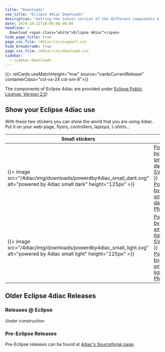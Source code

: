 ```yaml
---
title: "Downloads"
seo_title: "Eclipse 4diac Downloads"
description: "Getting the latest version of the different components of Eclipse 4diac."
date: 2024-10-21T10:00:00-00:00
headline: > 
  Download <span class="white">Eclipse 4diac™</span>
hide_page_title: true
page_css_file: /4diac/css/support.css
hide_breadcrumb: true
page_css_file: /4diac/css/download.css
sidebar: 
  - sidebar-downloads
---
```


{{< relCards useMatchHeight="true" source="cardsCurrentRelease" containerClass="col-xs-24 col-sm-8">}}

The components of Eclipse 4diac are provided under 
[Eclipse Public License, Version 2.0](https://www.eclipse.org/legal/epl-2.0/)!

## Show your Eclipse 4diac use

With these two stickers you can show the world that you are using 4diac. Put it on your web-page, flyers, controllers, laptops, t-shirts...

|Small stickers|  |Large stickers|  |
|---| ---  | --- | --- |
| {{< image src="/4diac/img/downloads/powerdby4diac_small_dark.svg" alt="powered by 4diac small dark" height="125px" >}} | [Powered by 4diac small dark SVG](/4diac/img/downloads/powerdby4diac_small_dark.svg){{<br>}} [Powered by 4diac small dark PNG](/4diac/img/downloads/powerdby4diac_small_dark.png) | {{< image src="/4diac/img/downloads/powerdby4diac_large_dark.svg" alt="powered by 4diac large dark" height="125px" >}} | [Powered by 4diac large dark SVG](/4diac/img/downloads/powerdby4diac_large_dark.svg){{<br>}} [Powered by 4diac large dark PNG](/4diac/img/downloads/powerdby4diac_large_dark.png) | 
| {{< image src="/4diac/img/downloads/powerdby4diac_small_light.svg" alt="powered by 4diac small light" height="125px" >}} | [Powered by 4diac small light SVG](/4diac/img/downloads/powerdby4diac_small_light.svg){{<br>}} [Powered by 4diac small light PNG](/4diac/img/downloads/powerdby4diac_small_light.png)  | {{< image src="/4diac/img/downloads/powerdby4diac_large_light.svg" alt="powered by 4diac large light" height="125px" >}} | [Powered by 4diac large light SVG](/4diac/img/downloads/powerdby4diac_large_light.svg){{<br>}} [Powered by 4diac large light PNG](/4diac/img/downloads/powerdby4diac_large_light.png)|


## Older Eclipse 4diac Releases

### Releases @ Eclipse 

Under construction

### Pre-Eclipse Releases

Pre-Eclipse releases can be found at [4diac's Sourceforge page](https://sourceforge.net/projects/fordiac/files).



